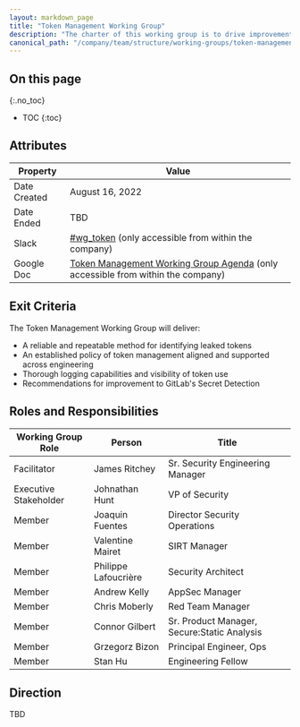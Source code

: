```yaml
---
layout: markdown_page
title: "Token Management Working Group"
description: "The charter of this working group is to drive improvements for token management."
canonical_path: "/company/team/structure/working-groups/token-management/"
---
```


## On this page
{:.no_toc}

- TOC
{:toc}

## Attributes

| Property        | Value           |
|-----------------|-----------------|
| Date Created    | August 16, 2022   |
| Date Ended      | TBD  |
| Slack           | [#wg_token]() (only accessible from within the company) |
| Google Doc      | [Token Management Working Group Agenda](https://docs.google.com/document/d/17X-P9vnKDa6WZ6m-0Hxf5aIFkEhmArUN069GgQ-6Dss/edit) (only accessible from within the company) |

## Exit Criteria

The Token Management Working Group will deliver:
* A reliable and repeatable method for identifying leaked tokens
* An established policy of token management aligned and supported across engineering
* Thorough logging capabilities and visibility of token use
* Recommendations for improvement to GitLab's Secret Detection

## Roles and Responsibilities

| Working Group Role              | Person                | Title                                                        |
|---------------------------------|-----------------------|--------------------------------------------------------------|
| Facilitator                     | James Ritchey        |  Sr. Security Engineering Manager |
| Executive Stakeholder | Johnathan Hunt          | VP of Security                          |
| Member         | Joaquin Fuentes   | Director Security Operations           |
| Member         | Valentine Mairet   | SIRT Manager           |
| Member         | Philippe Lafoucrière    | Security Architect           |
| Member         | Andrew Kelly    | AppSec Manager            |
| Member         | Chris Moberly   | Red Team Manager          |
| Member         | Connor Gilbert  | Sr. Product Manager, Secure:Static Analysis |
| Member         | Grzegorz Bizon  | Principal Engineer, Ops   |
| Member         | Stan Hu         | Engineering Fellow        |

## Direction
TBD
